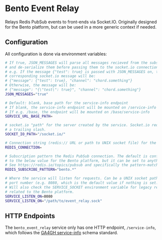 # Bento Event Relay

Relays Redis PubSub events to front-ends via Socket.IO. Originally designed for
the Bento platform, but can be used in a more generic context if needed.

## Configuration

All configuration is done via environment variables:

```bash
# If true, JSON_MESSAGES will parse all messages recieved from the subscription
# and de-serialize them before passing them to the socket.io connection.
# e.g. If the message {"test": true} is passed with JSON_MESSAGES on, the
# corresponding socket.io message will be:
# {"message": {"test": true}, "channel": "chord.something"}
# Otherwise, the message will be:
# {"message": "{\"test\": true}", "channel": "chord.something"}
JSON_MESSAGES="true" 

# Default: blank, base path for the service-info endpoint
# If blank, the service-info endpoint will be mounted on /service-info
# If e.g. /base, the endpoint will be mounted on /base/service-info
SERVICE_URL_BASE_PATH=

# socket.io "path" for the server created by the service. Socket.io requires
# a trailing slash.
SOCKET_IO_PATH="/socket.io/"

# Connection string (redis:// URL or path to UNIX socket file) for the Redis instance.
REDIS_CONNECTION=

# Subscription pattern the Redis PubSub connection. The default is configured
# to the below value for the Bento platform, but it can be set to anything.
# See https://redis.io/topics/pubsub and specifically the pattern-matching.
REDIS_SUBSCRIBE_PATTERN="bento.*"

# Where the service will listen for requests. Can be a UNIX socket path or a
# port number (e.g. 8080, which is the default value if nothing is set.)
# Will also check the SERVICE_SOCKET environment variable for legacy reasons
# related to the Bento platform.
SERVICE_LISTEN_ON=8080
SERVICE_LISTEN_ON="/path/to/event_relay.sock"
```

## HTTP Endpoints

The `bento_event_relay` service only has one HTTP endpoint, `/service-info`,
which follows the 
[GA4GH service-info](https://github.com/ga4gh-discovery/ga4gh-service-info) 
schema standard.
